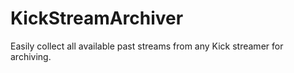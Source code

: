 # KickStreamArchiver
Easily collect all available past streams from any Kick streamer for archiving. 
